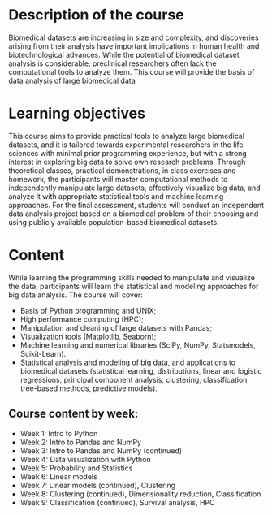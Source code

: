 
# Description of the course

Biomedical datasets are increasing in size and complexity, and discoveries arising from their analysis have important implications in human health and biotechnological advances. While the potential of biomedical dataset analysis is considerable, preclinical researchers often lack the computational tools to analyze them. This course will provide the basis of data analysis of large biomedical data

# Learning objectives

This course aims to provide practical tools to analyze large biomedical datasets, and it is tailored towards experimental researchers in the life sciences with minimal prior programming experience, but with a strong interest in exploring big data to solve own research problems. Through theoretical classes, practical demonstrations, in class exercises and homework, the participants will master computational methods to independently manipulate large datasets, effectively visualize big data, and analyze it with appropriate statistical tools and machine learning approaches. For the final assessment, students will conduct an independent data analysis project based on a biomedical problem of their choosing and using publicly available population-based biomedical datasets.


# Content

While learning the programming skills needed to manipulate and visualize the data, participants will learn the statistical and modeling approaches for big data analysis. The course will cover:
* Basis of Python programming and UNIX;
* High performance computing (HPC);
* Manipulation and cleaning of large datasets with Pandas;
* Visualization tools (Matplotlib, Seaborn);
* Machine learning and numerical libraries (SciPy, NumPy, Statsmodels, Scikit-Learn).
* Statistical analysis and modeling of big data, and applications to biomedical datasets (statistical learning, distributions, linear and logistic regressions, principal component analysis, clustering, classification, tree-based methods, predictive models).


## Course content by week:
* Week 1: Intro to Python
* Week 2: Intro to Pandas and NumPy
* Week 3: Intro to Pandas and NumPy (continued)
* Week 4: Data visualization with Python
* Week 5: Probability and Statistics
* Week 6: Linear models
* Week 7: Linear models (continued), Clustering
* Week 8: Clustering (continued), Dimensionality reduction, Classification
* Week 9: Classification (continued), Survival analysis, HPC
